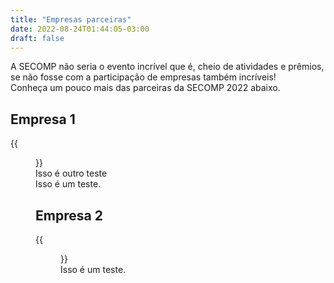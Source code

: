 ```yaml
---
title: "Empresas parceiras"
date: 2022-08-24T01:44:05-03:00
draft: false
---
```


A SECOMP não seria o evento incrível que é, cheio de atividades e prêmios, se não fosse com a participação de empresas também incríveis!  
Conheça um pouco mais das parceiras da SECOMP 2022 abaixo. 

## Empresa 1
{{<figure src="../arteHome.jpg" width="50%">}}  
Isso é outro teste  
Isso é um teste.</p>

## Empresa 2
{{<figure src="../arteHome.jpg" width="50%">}}  
Isso é um teste.
